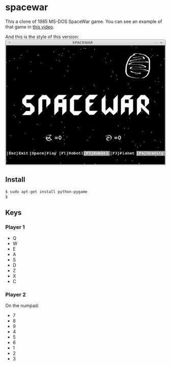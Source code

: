 # spacewar

This a clone of 1985 MS-DOS SpaceWar game. You can see an example of that game in [this video](http://youtu.be/yY5qHe2VadA). 

And this is the style of this version:
![new look and feel](https://raw.githubusercontent.com/alfredgg/spacewar/master/pictures/screenshot.png)

## Install

```
$ sudo apt-get install python-pygame
$ 
```

## Keys

### Player 1
  + Q
  + W
  + E
  + A
  + S
  + D
  + Z
  + X
  + C
  
  
### Player 2
On the numpad:
  * 7
  * 8
  * 9
  * 4
  * 5
  * 6
  * 1
  * 2
  * 3